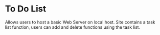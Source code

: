 # To Do List
Allows users to host a basic Web Server on local host. Site contains a task list function, users can add and delete functions using the task list.
